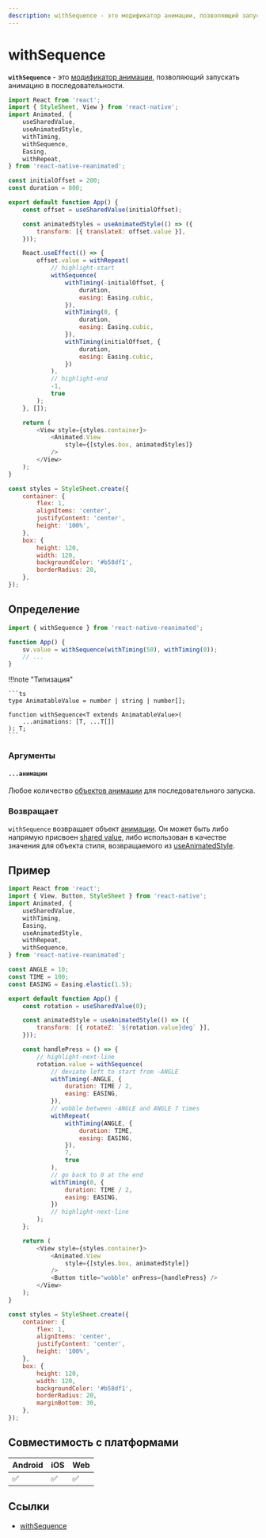 ```yaml
---
description: withSequence - это модификатор анимации, позволяющий запускать анимацию в последовательности
---
```


# withSequence

**`withSequence`** - это [модификатор анимации](../fundamentals/glossary.md#animation-modifier), позволяющий запускать анимацию в последовательности.

```js
import React from 'react';
import { StyleSheet, View } from 'react-native';
import Animated, {
    useSharedValue,
    useAnimatedStyle,
    withTiming,
    withSequence,
    Easing,
    withRepeat,
} from 'react-native-reanimated';

const initialOffset = 200;
const duration = 800;

export default function App() {
    const offset = useSharedValue(initialOffset);

    const animatedStyles = useAnimatedStyle(() => ({
        transform: [{ translateX: offset.value }],
    }));

    React.useEffect(() => {
        offset.value = withRepeat(
            // highlight-start
            withSequence(
                withTiming(-initialOffset, {
                    duration,
                    easing: Easing.cubic,
                }),
                withTiming(0, {
                    duration,
                    easing: Easing.cubic,
                }),
                withTiming(initialOffset, {
                    duration,
                    easing: Easing.cubic,
                })
            ),
            // highlight-end
            -1,
            true
        );
    }, []);

    return (
        <View style={styles.container}>
            <Animated.View
                style={[styles.box, animatedStyles]}
            />
        </View>
    );
}

const styles = StyleSheet.create({
    container: {
        flex: 1,
        alignItems: 'center',
        justifyContent: 'center',
        height: '100%',
    },
    box: {
        height: 120,
        width: 120,
        backgroundColor: '#b58df1',
        borderRadius: 20,
    },
});
```

## Определение

```js
import { withSequence } from 'react-native-reanimated';

function App() {
    sv.value = withSequence(withTiming(50), withTiming(0));
    // ...
}
```

!!!note "Типизация"

    ```ts
    type AnimatableValue = number | string | number[];

    function withSequence<T extends AnimatableValue>(
    	...animations: [T, ...T[]]
    ): T;
    ```

### Аргументы

#### `...анимации`

Любое количество [объектов анимации](../fundamentals/glossary.md#animation-object) для последовательного запуска.

### Возвращает

`withSequence` возвращает объект [анимации](../fundamentals/glossary.md#animation-object). Он может быть либо напрямую присвоен [shared value](../fundamentals/glossary.md#shared-value), либо использован в качестве значения для объекта стиля, возвращаемого из [useAnimatedStyle](../core/useAnimatedStyle.md).

## Пример

```js
import React from 'react';
import { View, Button, StyleSheet } from 'react-native';
import Animated, {
    useSharedValue,
    withTiming,
    Easing,
    useAnimatedStyle,
    withRepeat,
    withSequence,
} from 'react-native-reanimated';

const ANGLE = 10;
const TIME = 100;
const EASING = Easing.elastic(1.5);

export default function App() {
    const rotation = useSharedValue(0);

    const animatedStyle = useAnimatedStyle(() => ({
        transform: [{ rotateZ: `${rotation.value}deg` }],
    }));

    const handlePress = () => {
        // highlight-next-line
        rotation.value = withSequence(
            // deviate left to start from -ANGLE
            withTiming(-ANGLE, {
                duration: TIME / 2,
                easing: EASING,
            }),
            // wobble between -ANGLE and ANGLE 7 times
            withRepeat(
                withTiming(ANGLE, {
                    duration: TIME,
                    easing: EASING,
                }),
                7,
                true
            ),
            // go back to 0 at the end
            withTiming(0, {
                duration: TIME / 2,
                easing: EASING,
            })
            // highlight-next-line
        );
    };

    return (
        <View style={styles.container}>
            <Animated.View
                style={[styles.box, animatedStyle]}
            />
            <Button title="wobble" onPress={handlePress} />
        </View>
    );
}

const styles = StyleSheet.create({
    container: {
        flex: 1,
        alignItems: 'center',
        justifyContent: 'center',
        height: '100%',
    },
    box: {
        height: 120,
        width: 120,
        backgroundColor: '#b58df1',
        borderRadius: 20,
        marginBottom: 30,
    },
});
```

## Совместимость с платформами

| Android | iOS | Web |
| ------- | --- | --- |
| ✅      | ✅  | ✅  |

## Ссылки

-   [withSequence](https://docs.swmansion.com/react-native-reanimated/docs/animations/withSequence/)
